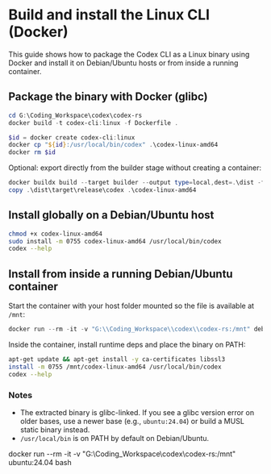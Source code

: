 # Build and install the Linux CLI (Docker)

This guide shows how to package the Codex CLI as a Linux binary using Docker and install it on Debian/Ubuntu hosts or from inside a running container.

## Package the binary with Docker (glibc)

```powershell
cd G:\Coding_Workspace\codex\codex-rs
docker build -t codex-cli:linux -f Dockerfile .

$id = docker create codex-cli:linux
docker cp "${id}:/usr/local/bin/codex" .\codex-linux-amd64
docker rm $id
```

Optional: export directly from the builder stage without creating a container:

```powershell
docker buildx build --target builder --output type=local,dest=.\dist -f Dockerfile .
copy .\dist\target\release\codex .\codex-linux-amd64
```

## Install globally on a Debian/Ubuntu host

```bash
chmod +x codex-linux-amd64
sudo install -m 0755 codex-linux-amd64 /usr/local/bin/codex
codex --help
```

## Install from inside a running Debian/Ubuntu container

Start the container with your host folder mounted so the file is available at `/mnt`:

```powershell
docker run --rm -it -v "G:\\Coding_Workspace\\codex\\codex-rs:/mnt" debian:bookworm-slim bash
```

Inside the container, install runtime deps and place the binary on PATH:

```bash
apt-get update && apt-get install -y ca-certificates libssl3
install -m 0755 /mnt/codex-linux-amd64 /usr/local/bin/codex
codex --help
```

### Notes
- The extracted binary is glibc-linked. If you see a glibc version error on older bases, use a newer base (e.g., `ubuntu:24.04`) or build a MUSL static binary instead.
- `/usr/local/bin` is on PATH by default on Debian/Ubuntu.


docker run --rm -it -v "G:\Coding_Workspace\codex\codex-rs:/mnt" ubuntu:24.04 bash

